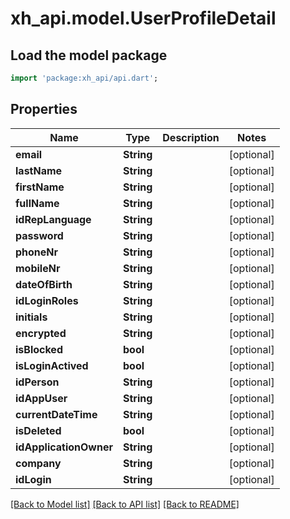 # xh_api.model.UserProfileDetail

## Load the model package
```dart
import 'package:xh_api/api.dart';
```

## Properties
Name | Type | Description | Notes
------------ | ------------- | ------------- | -------------
**email** | **String** |  | [optional] 
**lastName** | **String** |  | [optional] 
**firstName** | **String** |  | [optional] 
**fullName** | **String** |  | [optional] 
**idRepLanguage** | **String** |  | [optional] 
**password** | **String** |  | [optional] 
**phoneNr** | **String** |  | [optional] 
**mobileNr** | **String** |  | [optional] 
**dateOfBirth** | **String** |  | [optional] 
**idLoginRoles** | **String** |  | [optional] 
**initials** | **String** |  | [optional] 
**encrypted** | **String** |  | [optional] 
**isBlocked** | **bool** |  | [optional] 
**isLoginActived** | **bool** |  | [optional] 
**idPerson** | **String** |  | [optional] 
**idAppUser** | **String** |  | [optional] 
**currentDateTime** | **String** |  | [optional] 
**isDeleted** | **bool** |  | [optional] 
**idApplicationOwner** | **String** |  | [optional] 
**company** | **String** |  | [optional] 
**idLogin** | **String** |  | [optional] 

[[Back to Model list]](../README.md#documentation-for-models) [[Back to API list]](../README.md#documentation-for-api-endpoints) [[Back to README]](../README.md)


